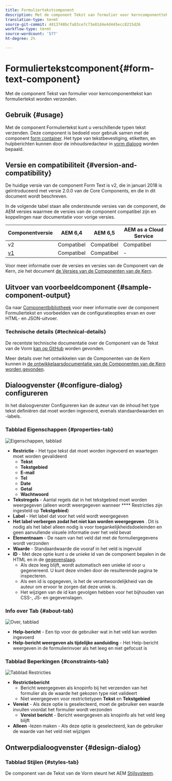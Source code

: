 ```yaml
---
title: Formuliertekstcomponent
description: Met de component Tekst van formulier voor kerncomponenttekst kan formuliertekst worden verzonden.
translation-type: tm+mt
source-git-commit: 4813748bcfa83ce7c73e81d4e4d445ecc8215d26
workflow-type: tm+mt
source-wordcount: '577'
ht-degree: 2%

---
```



# Formuliertekstcomponent{#form-text-component}

Met de component Tekst van formulier voor kerncomponenttekst kan formuliertekst worden verzonden.

## Gebruik {#usage}

Met de component Formuliertekst kunt u verschillende typen tekst verzenden. Deze component is bedoeld voor gebruik samen met de component [form container](form-container.md). Het type van tekstbevestiging, etiketten, en hulpberichten kunnen door de inhoudsredacteur in [vorm dialoog](#configure-dialog) worden bepaald.

## Versie en compatibiliteit {#version-and-compatibility}

De huidige versie van de component Form Text is v2, die in januari 2018 is geïntroduceerd met versie 2.0.0 van de Core Components, en die in dit document wordt beschreven.

In de volgende tabel staan alle ondersteunde versies van de component, de AEM versies waarmee de versies van de component compatibel zijn en koppelingen naar documentatie voor vorige versies.

| Componentversie | AEM 6,4 | AEM 6,5 | AEM as a Cloud Service |
|--- |--- |--- |---|
| v2 | Compatibel | Compatibel | Compatibel |
| [v1](/help/components/v1/form-text-v1.md) | Compatibel | Compatibel | - |

Voor meer informatie over de versies en versies van de Component van de Kern, zie het document [de Versies van de Componenten van de Kern](/help/versions.md).

## Uitvoer van voorbeeldcomponent {#sample-component-output}

Ga naar [Componentbibliotheek](https://adobe.com/go/aem_cmp_library_form_text) voor meer informatie over de component Formuliertekst en voorbeelden van de configuratieopties ervan en over HTML- en JSON-uitvoer.

### Technische details {#technical-details}

De recentste technische documentatie over de Component van de Tekst van de Vorm [kan op GitHub](https://adobe.com/go/aem_cmp_tech_form_text_v2) worden gevonden.

Meer details over het ontwikkelen van de Componenten van de Kern kunnen in [de ontwikkelaarsdocumentatie van de Componenten van de Kern worden gevonden](/help/developing/overview.md).

## Dialoogvenster {#configure-dialog} configureren

In het dialoogvenster Configureren kan de auteur van de inhoud het type tekst definiëren dat moet worden ingevoerd, evenals standaardwaarden en -labels.

### Tabblad Eigenschappen {#properties-tab}

![Eigenschappen, tabblad](/help/assets/form-text-edit-properties.png)

* **Restrictie**  - Het type tekst dat moet worden ingevoerd en waartegen moet worden gevalideerd
   * **Tekst**
   * **Tekstgebied**
   * **E-mail**
   * **Tel**
   * **Date**
   * **Getal**
   * **Wachtwoord**
* **Tekstregels**  - Aantal regels dat in het tekstgebied moet worden weergegeven (alleen wordt weergegeven wanneer  **** Restricties zijn ingesteld op  **Tekstgebied**)
* **Label**  - Het label dat voor het veld wordt weergegeven
* **Het label verbergen zodat het niet kan worden weergegeven** . Dit is nodig als het label alleen nodig is voor toegankelijkheidsdoeleinden en geen aanvullende visuele informatie over het veld bevat
* **Elementnaam**  - De naam van het veld dat met de formuliergegevens wordt verzonden
* **Waarde**  - Standaardwaarde die vooraf in het veld is ingevuld
* **ID**  - Met deze optie kunt u de unieke id van de component bepalen in de HTML en in de  [gegevenslaag](/help/developing/data-layer/overview.md).
   * Als deze leeg blijft, wordt automatisch een unieke id voor u gegenereerd. U kunt deze vinden door de resulterende pagina te inspecteren.
   * Als een id is opgegeven, is het de verantwoordelijkheid van de auteur om ervoor te zorgen dat deze uniek is.
   * Het wijzigen van de id kan gevolgen hebben voor het bijhouden van CSS-, JS- en gegevenslagen.

### Info over Tab {#about-tab}

![Over, tabblad](/help/assets/form-text-edit-about.png)

* **Help-bericht**  - Een tip voor de gebruiker wat in het veld kan worden ingevoerd
* **Help-bericht weergeven als tijdelijke aanduiding**  - Het Help-bericht weergeven in de formulierinvoer als het leeg en niet gefocust is

### Tabblad Beperkingen {#constraints-tab}

![Tabblad Restricties](/help/assets/form-text-edit-constraints.png)

* **Restrictiebericht**
   * Bericht weergegeven als knopinfo bij het verzenden van het formulier als de waarde het gekozen type niet valideert
   * Niet weergegeven voor restrictietypen **Tekst** en **Tekstgebied**
* **Vereist**  - Als deze optie is geselecteerd, moet de gebruiker een waarde invullen voordat het formulier wordt verzonden
   * **Vereist bericht**  - Bericht weergegeven als knopinfo als het veld leeg blijft
* **Alleen** -lezen maken - Als deze optie is geselecteerd, kan de gebruiker de waarde van het veld niet wijzigen

## Ontwerpdialoogvenster {#design-dialog}

### Tabblad Stijlen {#styles-tab}

De component van de Tekst van de Vorm steunt het AEM [Stijlsysteem](/help/get-started/authoring.md#component-styling).
